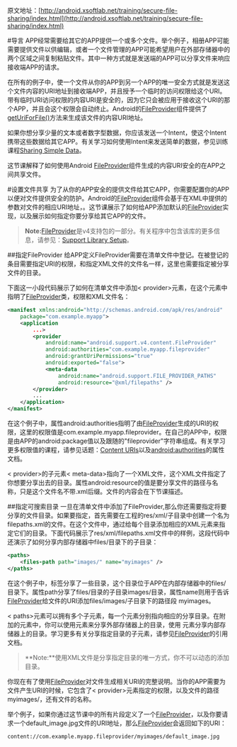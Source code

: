 原文地址：[http://android.xsoftlab.net/training/secure-file-sharing/index.html](http://android.xsoftlab.net/training/secure-file-sharing/index.html)

#导言
APP经常需要给其它的APP提供一个或多个文件。举个例子，相册APP可能需要提供文件以供编辑，或者一个文件管理的APP可能希望用户在外部存储器中的两个区域之间复制粘贴文件。其中一种方式就是发送端的APP可以分享文件来响应接收端APP的请求。

在所有的例子中，使一个文件从你的APP到另一个APP的唯一安全方式就是发送这个文件内容的URI地址到接收端APP，并且授予一个临时的访问权限给这个URI。带有临时URI访问权限的内容URI是安全的，因为它只会被应用于接收这个URI的那个APP，并且会这个权限会自动终止。Android的[FileProvider](http://android.xsoftlab.net/reference/android/support/v4/content/FileProvider.html)组件提供了[getUriForFile()](http://android.xsoftlab.net/reference/android/support/v4/content/FileProvider.html#getUriForFile(android.content.Context,%20java.lang.String,%20java.io.File))方法来生成该文件的内容URI地址。

如果你想分享少量的文本或者数字型数据，你应该发送一个Intent，使这个Intent携带这些数据给其它APP。有关学习如何使用Intent来发送简单的数据，参见训练课程[Sharing Simple Data](http://android.xsoftlab.net/training/sharing/index.html)。

这节课解释了如何使用Android [FileProvider](http://android.xsoftlab.net/reference/android/support/v4/content/FileProvider.html)组件生成的内容URI安全的在APP之间共享文件。

#设置文件共享
为了从你的APP安全的提供文件给其它APP，你需要配置你的APP以便对文件提供安全的防护。Android的[FileProvider](http://android.xsoftlab.net/reference/android/support/v4/content/FileProvider.html)组件会基于在XML中提供的参数对文件的相应URI地址，。这节课展示了如何给APP添加默认的[FileProvider](http://android.xsoftlab.net/reference/android/support/v4/content/FileProvider.html)实现，以及展示如何指定你要分享给其它APP的文件。

> **Note:**[FileProvider](http://android.xsoftlab.net/reference/android/support/v4/content/FileProvider.html)是v4支持包的一部分。有关程序中包含该库的更多信息，请参见：[Support Library Setup](http://android.xsoftlab.net/tools/support-library/setup.html)。

##指定FileProvider
给APP定义FileProvider需要在清单文件中登记。在被登记的条目需要指定URI的权限，和指定XML文件的文件名一样，这里也需要指定被分享文件的目录。

下面这一小段代码展示了如何在清单文件中添加< provider>元素，在这个元素中指明了[FileProvider](http://android.xsoftlab.net/reference/android/support/v4/content/FileProvider.html)类，权限和XML文件名：
```xml
<manifest xmlns:android="http://schemas.android.com/apk/res/android"
    package="com.example.myapp">
    <application
        ...>
        <provider
            android:name="android.support.v4.content.FileProvider"
            android:authorities="com.example.myapp.fileprovider"
            android:grantUriPermissions="true"
            android:exported="false">
            <meta-data
                android:name="android.support.FILE_PROVIDER_PATHS"
                android:resource="@xml/filepaths" />
        </provider>
        ...
    </application>
</manifest>
```

在这个例子中，属性android:authorities指明了由[FileProvider](http://android.xsoftlab.net/reference/android/support/v4/content/FileProvider.html)生成的URI的权限，这里的权限值是com.example.myapp.fileprovider。在自己的APP中，权限是由APP的android:package值以及跟随的"fileprovider"字符串组成。有关学习更多权限值的课程，请参见话题：[Content URIs](http://android.xsoftlab.net/guide/topics/providers/content-provider-basics.html#ContentURIs)以及[android:authorities](http://android.xsoftlab.net/guide/topics/manifest/provider-element.html#auth)的属性文档。

< provider>的子元素< meta-data>指向了一个XML文件，这个XML文件指定了你想要分享出去的目录。属性android:resource的值是要分享文件的路径与名称，只是这个文件名不带.xml后缀。文件的内容会在下节课描述。

##指定可搜索目录
一旦在清单文件中添加了FileProvider,那么你还需要指定将要分享的文件目录。如果要指定，首先需要在工程的res/xml/子目录中创建一个名为filepaths.xml的文件。在这个文件中，通过给每个目录添加相应的XML元素来指定它们的目录。下面代码展示了res/xml/filepaths.xml文件中的样例，这段代码中还演示了如何分享内部存储器中files/目录下的子目录：
```xml
<paths>
    <files-path path="images/" name="myimages" />
</paths>
```

在这个例子中，<files-path>标签分享了一些目录，这个目录位于APP在内部存储器中的files/目录下。属性path分享了files/目录的子目录images/目录，属性name则用于告诉[FileProvider](http://android.xsoftlab.net/reference/android/support/v4/content/FileProvider.html)给文件的URI添加files/images/子目录下的路径段 myimages。


< paths>元素可以拥有多个子元素，每一个元素分别指向相应的分享目录。在附加的<files-path>元素中，你可以使用<external-path>元素来分享外部存储器上的目录，使用<cache-path> 元素分享内部存储器上的目录。学习更多有关分享指定目录的子元素，请参见[FileProvider](http://android.xsoftlab.net/reference/android/support/v4/content/FileProvider.html)的引用文档。

>**Note:**使用XML文件是分享指定目录的唯一方式，你不可以动态的添加目录。

你现在有了使用[FileProvider](http://android.xsoftlab.net/reference/android/support/v4/content/FileProvider.html)对文件生成相关URI的完整说明。当你的APP需要为文件产生URI的时候，它包含了< provider>元素指定的权限，以及文件的路径myimages/，还有文件的名称。

举个例子，如果你通过这节课中的所有片段定义了一个[FileProvider](http://android.xsoftlab.net/reference/android/support/v4/content/FileProvider.html)，以及你要请求一个default_image.jpg文件的URI地址，那么[FileProvider](http://android.xsoftlab.net/reference/android/support/v4/content/FileProvider.html)会返回如下的URI：
```xml
content://com.example.myapp.fileprovider/myimages/default_image.jpg
```

